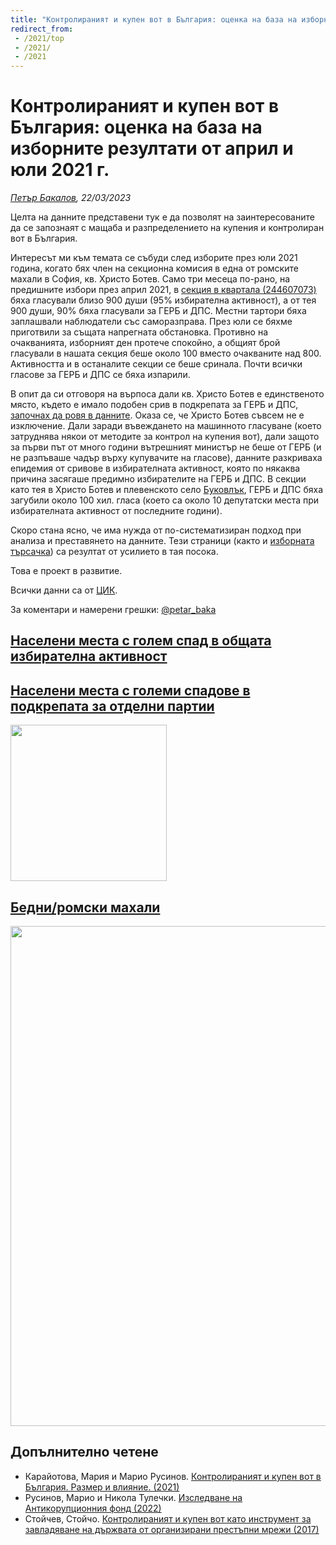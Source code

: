 ```yaml
---
title: "Контролираният и купен вот в България: оценка на база на изборните резултати от април и юли 2021 г."
redirect_from: 
 - /2021/top
 - /2021/
 - /2021
---
```

# Контролираният и купен вот в България: оценка на база на изборните резултати от април и юли 2021 г.
*[Петър Бакалов](https://twitter.com/petar_baka), 22/03/2023*

Целта на данните представени тук е да позволят на заинтересованите да се запознаят с мащаба и разпределението на купения и контролиран вот в България.

Интересът ми към темата се събуди след изборите през юли 2021 година, когато бях член на секционна комисия в една от ромските махали в София, кв. Христо Ботев. Само три месеца по-рано, на предишните избори през април 2021, в [секция в квартала (244607073)](https://twitter.com/petar_baka/status/1600391396912865280) бяха гласували близо 900 души (95% избирателна активност), а от тея 900 души, 90% бяха гласували за ГЕРБ и ДПС. Местни тартори бяха заплашвали наблюдатели със саморазправа. През юли се бяхме приготвили за същата напрегната обстановка. Противно на очакванията, изборният ден протече спокойно, а общият брой гласували в нашата секция беше около 100 вместо очакваните над 800. Активността и в останалите секции се беше сринала. Почти всички гласове за ГЕРБ и ДПС се бяха изпарили.

В опит да си отговоря на върпоса дали кв. Христо Ботев е единственото място, където е имало подобен срив в подкрепата за ГЕРБ и ДПС, [започнах да ровя в данните](https://twitter.com/petar_baka/status/1535154955836764160). Оказа се, че Христо Ботев съвсем не е изключение. Дали заради въвеждането на машинното гласуване (което затруднява някои от методите за контрол на купения вот), дали защото за първи път от много години вътрешният министър не беше от ГЕРБ (и не разпъваше чадър върху купувачите на гласове), данните разкриваха епидемия от сривове в избирателната активност, която по някаква причина засягаше предимно избирателите на ГЕРБ и ДПС. В секции като тея в Христо Ботев и плевенското село [Буковлък](https://pbakalov.github.io/assets/2021/spadove/6999.html), ГЕРБ и ДПС бяха загубили около 100 хил. гласа (което са около 10 депутатски места при избирателната активност от последните години).

Скоро стана ясно, че има нужда от по-систематизиран подход при анализа и преставянето на данните. Тези страници (както и [изборната търсачка](https://bg-izbori.herokuapp.com/)) са резултат от усилието в тая посока.

Това е проект в развитие.

Всички данни са от [ЦИК](https://results.cik.bg/).

За коментари и намерени грешки: [@petar_baka](https://twitter.com/petar_baka)



## [Населени места с голем спад в общата избирателна активност](./spadove)
<!-- сложи картинка -->

## [Населени места с големи спадове в подкрепата за отделни партии](./maps)
<a href='./maps.html'><img src='https://pbakalov.github.io/assets/spad_gerb_map.png' width="250"></a>

## [Бедни/ромски махали](./mahali)
<a href='https://pbakalov.github.io/assets/2021/spadove/mahali/mahali.html'><img src='https://pbakalov.github.io/assets/2021/spadove/mahali/mahali.png' width="800"></a>

<!--
## [Населени места с много висока активност](./aktivnost.md)
## [Населени места с много висока подкрепа за ГЕРБ/ДПС](./feodalni.md)
-->

## Допълнително четене

* Карайотова, Мария и Марио Русинов. [Контролираният и купен вот в България. Размер и влияние. (2021)](https://acf.bg/wp-content/uploads/2021/05/Analiz_BG.pdf)
* Русинов, Марио и Никола Тулечки. [Изследване на Антикорупционния фонд (2022)](https://acf.bg/wp-content/uploads/2022/11/izbori_octomvri2022_web-2.pdf)
* Стойчев, Стойчо. [Контролираният и купен вот като инструмент за завладяване на държвата от организирани престъпни мрежи (2017)](https://www.researchgate.net/publication/350410952_Kontroliraniat_i_kupen_vot_kato_instrument_za_zavladavane_na_drzavata_ot_organizirani_prestpni_mrezi_politiceski_riskove_i_tendencii)
